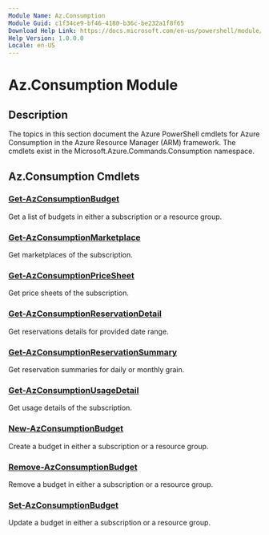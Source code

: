 ```yaml
---
Module Name: Az.Consumption
Module Guid: c1f34ce9-bf46-4180-b36c-be232a1f8f65
Download Help Link: https://docs.microsoft.com/en-us/powershell/module/az.consumption
Help Version: 1.0.0.0
Locale: en-US
---
```


# Az.Consumption Module
## Description
The topics in this section document the Azure PowerShell cmdlets for Azure Consumption in the Azure Resource Manager (ARM) framework. The cmdlets exist in the Microsoft.Azure.Commands.Consumption namespace.

## Az.Consumption Cmdlets
### [Get-AzConsumptionBudget](Get-AzConsumptionBudget.md)
Get a list of budgets in either a subscription or a resource group.

### [Get-AzConsumptionMarketplace](Get-AzConsumptionMarketplace.md)
Get marketplaces of the subscription.

### [Get-AzConsumptionPriceSheet](Get-AzConsumptionPriceSheet.md)
Get price sheets of the subscription.

### [Get-AzConsumptionReservationDetail](Get-AzConsumptionReservationDetail.md)
Get reservations details for provided date range.

### [Get-AzConsumptionReservationSummary](Get-AzConsumptionReservationSummary.md)
Get reservation summaries for daily or monthly grain.

### [Get-AzConsumptionUsageDetail](Get-AzConsumptionUsageDetail.md)
Get usage details of the subscription.

### [New-AzConsumptionBudget](New-AzConsumptionBudget.md)
Create a budget in either a subscription or a resource group.

### [Remove-AzConsumptionBudget](Remove-AzConsumptionBudget.md)
Remove a budget in either a subscription or a resource group.

### [Set-AzConsumptionBudget](Set-AzConsumptionBudget.md)
Update a budget in either a subscription or a resource group.

